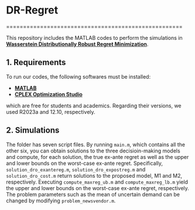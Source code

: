 # DR-Regret
====================================================

This repository includes the MATLAB codes to perform the simulations in **[Wasserstein Distributionally Robust Regret Minimization][paper_link]**.

## 1. Requirements
To run our codes, the following softwares must be installed:
- **[MATLAB][MATLAB]**
- **[CPLEX Optimization Studio][CPLEX]**

which are free for students and academics. Regarding their versions, we used R2023a and 12.10, respectively. 

## 2. Simulations 
The folder has seven script files. By running `main.m`, which contains all the other six, you can obtain solutions to the three decisioin-making models and compute, for each solution, the true ex-ante regret as well as the upper and lower bounds on the worst-case ex-ante regret.
Specifically, `solution_dro_exantereg.m`, `solution_dro_expostreg.m` and `solution_dro_cost.m` return solutions to the proposed model, M1 and M2, respectively.
Executing `compute_maxreg_ub.m` and `compute_maxreg_lb.m` yield the upper and lower bounds on the worst-case ex-ante regret, respectively. 
The problem parameters such as the mean of uncertain demand can be changed by modifying `problem_newsvendor.m`.

[paper_link]: ..
[MATLAB]: https://matlab.mathworks.com
[CPLEX]: https://www.ibm.com/products/ilog-cplex-optimization-studio
